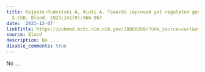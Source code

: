 ```yaml
---
title: Kajaste-Rudnitski A, Aiuti A. Towards improved yet regulated gene therapy for
  X-CGD. Blood. 2023;141(9):966-967
date: '2023-12-07'
linkTitle: https://pubmed.ncbi.nlm.nih.gov/38060269/?utm_source=curl&utm_medium=rss&utm_campaign=journals&utm_content=7603509&fc=None&ff=20231207170728&v=2.17.9.post6+86293ac
source: Blood
description: No ...
disable_comments: true
---
```

No ...
